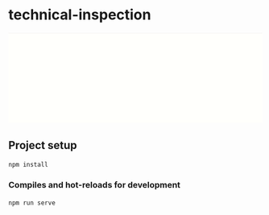 # technical-inspection

![gif image showing usage](/inspection.gif)

## Project setup
```
npm install
```

### Compiles and hot-reloads for development
```
npm run serve
```